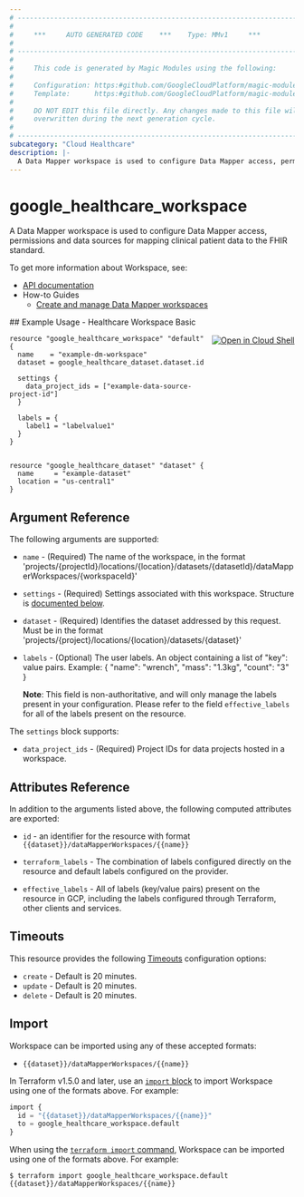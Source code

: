 ```yaml
---
# ----------------------------------------------------------------------------
#
#     ***     AUTO GENERATED CODE    ***    Type: MMv1     ***
#
# ----------------------------------------------------------------------------
#
#     This code is generated by Magic Modules using the following:
#
#     Configuration: https:#github.com/GoogleCloudPlatform/magic-modules/tree/main/mmv1/products/healthcare/Workspace.yaml
#     Template:      https:#github.com/GoogleCloudPlatform/magic-modules/tree/main/mmv1/templates/terraform/resource.html.markdown.tmpl
#
#     DO NOT EDIT this file directly. Any changes made to this file will be
#     overwritten during the next generation cycle.
#
# ----------------------------------------------------------------------------
subcategory: "Cloud Healthcare"
description: |-
  A Data Mapper workspace is used to configure Data Mapper access, permissions and data sources for mapping clinical patient data to the FHIR standard.
---
```


# google_healthcare_workspace

A Data Mapper workspace is used to configure Data Mapper access, permissions and data sources for mapping clinical patient data to the FHIR standard.


To get more information about Workspace, see:

* [API documentation](https://cloud.google.com/healthcare-api/healthcare-data-engine/docs/reference/rest/v1/projects.locations.datasets.dataMapperWorkspaces)
* How-to Guides
    * [Create and manage Data Mapper workspaces ](https://cloud.google.com/healthcare-api/healthcare-data-engine/docs/manage-workspaces)

<div class = "oics-button" style="float: right; margin: 0 0 -15px">
  <a href="https://console.cloud.google.com/cloudshell/open?cloudshell_git_repo=https%3A%2F%2Fgithub.com%2Fterraform-google-modules%2Fdocs-examples.git&cloudshell_image=gcr.io%2Fcloudshell-images%2Fcloudshell%3Alatest&cloudshell_print=.%2Fmotd&cloudshell_tutorial=.%2Ftutorial.md&cloudshell_working_dir=healthcare_workspace_basic&open_in_editor=main.tf" target="_blank">
    <img alt="Open in Cloud Shell" src="//gstatic.com/cloudssh/images/open-btn.svg" style="max-height: 44px; margin: 32px auto; max-width: 100%;">
  </a>
</div>
## Example Usage - Healthcare Workspace Basic


```hcl
resource "google_healthcare_workspace" "default" {
  name    = "example-dm-workspace"
  dataset = google_healthcare_dataset.dataset.id

  settings {
    data_project_ids = ["example-data-source-project-id"]
  }
  
  labels = {
    label1 = "labelvalue1"
  }
}


resource "google_healthcare_dataset" "dataset" {
  name     = "example-dataset"
  location = "us-central1"
}
```

## Argument Reference

The following arguments are supported:


* `name` -
  (Required)
  The name of the workspace, in the format 'projects/{projectId}/locations/{location}/datasets/{datasetId}/dataMapperWorkspaces/{workspaceId}'

* `settings` -
  (Required)
  Settings associated with this workspace.
  Structure is [documented below](#nested_settings).

* `dataset` -
  (Required)
  Identifies the dataset addressed by this request. Must be in the format
  'projects/{project}/locations/{location}/datasets/{dataset}'


* `labels` -
  (Optional)
  The user labels. An object containing a list of "key": value pairs. Example: { "name": "wrench", "mass": "1.3kg", "count": "3" }

  **Note**: This field is non-authoritative, and will only manage the labels present in your configuration.
  Please refer to the field `effective_labels` for all of the labels present on the resource.



<a name="nested_settings"></a>The `settings` block supports:

* `data_project_ids` -
  (Required)
  Project IDs for data projects hosted in a workspace.

## Attributes Reference

In addition to the arguments listed above, the following computed attributes are exported:

* `id` - an identifier for the resource with format `{{dataset}}/dataMapperWorkspaces/{{name}}`

* `terraform_labels` -
  The combination of labels configured directly on the resource
   and default labels configured on the provider.

* `effective_labels` -
  All of labels (key/value pairs) present on the resource in GCP, including the labels configured through Terraform, other clients and services.


## Timeouts

This resource provides the following
[Timeouts](https://developer.hashicorp.com/terraform/plugin/sdkv2/resources/retries-and-customizable-timeouts) configuration options:

- `create` - Default is 20 minutes.
- `update` - Default is 20 minutes.
- `delete` - Default is 20 minutes.

## Import


Workspace can be imported using any of these accepted formats:

* `{{dataset}}/dataMapperWorkspaces/{{name}}`


In Terraform v1.5.0 and later, use an [`import` block](https://developer.hashicorp.com/terraform/language/import) to import Workspace using one of the formats above. For example:

```tf
import {
  id = "{{dataset}}/dataMapperWorkspaces/{{name}}"
  to = google_healthcare_workspace.default
}
```

When using the [`terraform import` command](https://developer.hashicorp.com/terraform/cli/commands/import), Workspace can be imported using one of the formats above. For example:

```
$ terraform import google_healthcare_workspace.default {{dataset}}/dataMapperWorkspaces/{{name}}
```

